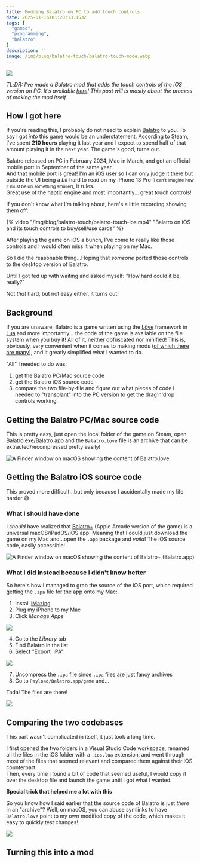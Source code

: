 ```yaml
---
title: Modding Balatro on PC to add touch controls
date: 2025-01-16T01:20:13.153Z
tags: [
  "games",
  "programming",
  "balatro"
]
description: ''
image: /img/blog/balatro-touch/balatro-touch-mode.webp
---
```


![](/img/blog/balatro-touch/balatro-touch-mode.webp)

_TL;DR: I've made a Balatro mod that adds the touch controls of the iOS version on PC. It's available [here](https://github.com/eramdam/balatro-touch-mode)! This post will is mostly about the process of making the mod itself._

## How I got here

If you're reading this, I probably do not need to explain [Balatro](https://www.playbalatro.com/) to you. To say I got _into_ this game would be an understatement. According to Steam, I've spent **210 hours** playing it last year and I expect to spend half of that amount playing it in the next year. The game's good, turns out.  

Balatro released on PC in February 2024, Mac in March, and got an official mobile port in September of the same year.   
And that mobile port is great! I'm an iOS user so I can only judge it there but outside the UI being a _bit_ hard to read on my iPhone 13 Pro <small>(I can't imagine how it must be on something smaller)</small>, it rules.   
Great use of the haptic engine and most importantly... great touch controls! 

If you don't know what I'm talking about, here's a little recording showing them off:

{% video "/img/blog/balatro-touch/balatro-touch-ios.mp4" "Balatro on iOS and its touch controls to buy/sell/use cards" %}

After playing the game on iOS a bunch, I've come to really like those controls and I would often miss it when playing on my Mac.    

So I did the reasonable thing...Hoping that _someone_ ported those controls to the desktop version of Balatro.

Until I got fed up with waiting and asked myself: "How hard could it be, really?"

Not _that_ hard, but not easy either, it turns out!

## Background

If you are unaware, Balatro is a game written using the [Löve](https://love2d.org/) framework in [Lua](https://www.lua.org/) and more importantly... the code of the game is available on the file system when you buy it! All of it, neither obfuscated nor minified! This is, obviously, very convenient when it comes to making mods ([of which there are many](https://github.com/jie65535/awesome-balatro)), and it greatly simplified what I wanted to do.

"All" I needed to do was:
1. get the Balatro PC/Mac source code
2. get the Balatro iOS source code
3. compare the two file-by-file and figure out what pieces of code I needed to "transplant" into the PC version to get the drag'n'drop controls working.

## Getting the Balatro PC/Mac source code

This is pretty easy, just open the local folder of the game on Steam, open Balatro.exe/Balatro.app and the `Balatro.love` file is an archive that can be extracted/recompressed pretty easily! 

![](/img/blog/balatro-touch/balatro-folder-dark.webp "A Finder window on macOS showing the content of Balatro.love")


## Getting the Balatro iOS source code

This proved more difficult...but only because I accidentally made my life harder 😅 

### What I should have done

I _should_ have realized that [Balatro+](https://apps.apple.com/us/app/balatro/id6502451661) (Apple Arcade version of the game) is a universal macOS/iPadOS/iOS app. Meaning that I could just download the game on my Mac and...open the `.app` package and _voilà_! The iOS source code, easily accessible!

![](/img/blog/balatro-touch/balatro-ios-apple-arcade.webp "A Finder window on macOS showing the content of Balatro+ (Balatro.app)")

### What I did instead because I didn't know better

So here's how I managed to grab the source of the iOS port, which required getting the `.ipa` file for the app onto my Mac:

1. Install [iMazing](https://imazing.com/)
2. Plug my iPhone to my Mac
3. Click _Manage Apps_ 

![](/img/blog/balatro-touch/balatro-imazing.webp)


4. Go to the _Library_ tab
5. Find Balatro in the list
6. Select "Export .IPA"

![](/img/blog/balatro-touch/balatro-imazing-library.webp)

7. Uncompress the `.ipa` file since `.ipa` files are just fancy archives
8. Go to `Payload/Balatro.app/game` and...

Tada! The files are there!

![](/img/blog/balatro-touch/balatro-ios-folder.webp)


## Comparing the two codebases

This part wasn't complicated in itself, it just took a long time. 

I first opened the two folders in a Visual Studio Code workspace, renamed all the files in the iOS folder with a `.ios.lua` extension, and went through most of the files that seemed relevant and compared them against their iOS counterpart.    
Then, every time I found a bit of code that seemed useful, I would copy it over the desktop file and launch the game until I got what I wanted.  


**Special trick that helped me a lot with this**

So you know how I said earlier that the source code of Balatro is just _there_ in an "archive"? Well, on macOS, you can abuse symlinks to have `Balatro.love` point to my own modified copy of the code, which makes it easy to quickly test changes!

![](/img/blog/balatro-touch/balatro-mac-symlink.webp)


## Turning this into a mod

